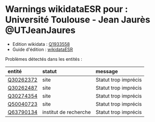 Warnings wikidataESR pour : Université Toulouse - Jean Jaurès @UTJeanJaures
================

- Edition wikidata : [Q1933558](https://www.wikidata.org/wiki/Q1933558)
- Guide d'édition : [wikidataESR](https://github.com/cpesr/wikidataESR/)



Problèmes détectés dans les entités :

|entité                                               |statut                |message              |
|:----------------------------------------------------|:---------------------|:--------------------|
|[Q30262372](https://www.wikidata.org/wiki/Q30262372) |site                  |Statut trop imprécis |
|[Q30262487](https://www.wikidata.org/wiki/Q30262487) |site                  |Statut trop imprécis |
|[Q30274354](https://www.wikidata.org/wiki/Q30274354) |site                  |Statut trop imprécis |
|[Q50040723](https://www.wikidata.org/wiki/Q50040723) |site                  |Statut trop imprécis |
|[Q63790134](https://www.wikidata.org/wiki/Q63790134) |institut de recherche |Statut trop imprécis |
